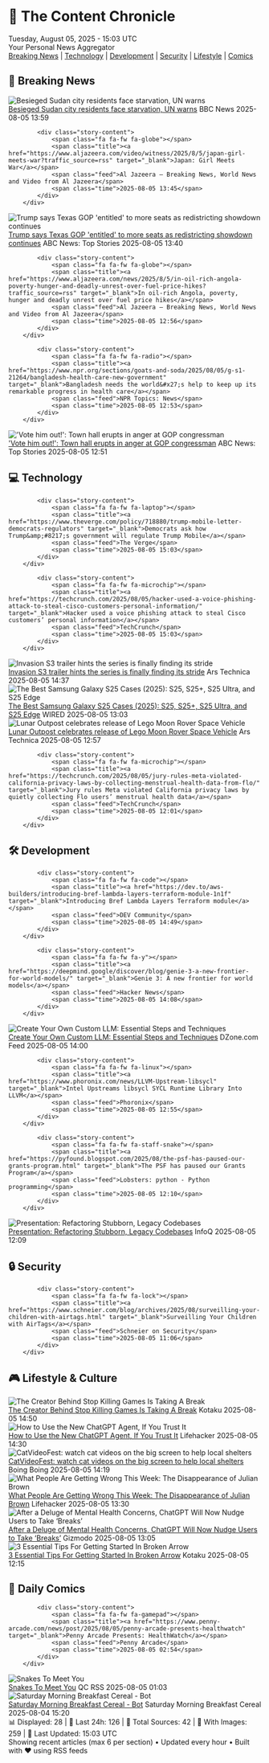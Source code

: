 <!-- Processing 54 RSS feeds at 2025-08-05 15:03:34 UTC -->
<!-- Processing: XKCD -->
<!-- Processing: Garfield -->
<!-- Processing: Dilbert -->
<!-- Processing: Girl Genius -->
<!-- Processing: Dinosaur Comics -->
<!-- Processing: BBC World News -->
<!-- Processing: CBC News -->
<!-- Error processing https://rss.cbc.ca/lineup/topstories.xml: The read operation timed out -->
<!-- Processing: Reuters World News -->
<!-- Processing: ABC News Breaking -->
<!-- Processing: Guardian World News -->
<!-- Processing: Sky News World -->
<!-- Processing: TechCrunch -->
<!-- Processing: The Verge -->
<!-- Processing: Ars Technica -->
<!-- Processing: O'Reilly Radar -->
<!-- Processing: WIRED -->
<!-- Processing: Hacker News -->
<!-- Processing: Dev.to -->
<!-- Processing: It's FOSS -->
<!-- Processing: OMG! Ubuntu -->
<!-- Processing: DistroWatch -->
<!-- Processing: Red Hat Blog -->
<!-- Processing: GitHub Blog -->
<!-- Processing: GitLab Blog -->
<!-- Processing: DZone -->
<!-- Processing: Martin Fowler -->
<!-- Processing: Coding Horror -->
<!-- Processing: The Pragmatic Engineer -->
<!-- Processing: Lifehacker -->
<!-- Processing: Kotaku -->
<!-- Processing: Boing Boing -->
<!-- Processing: Schneier on Security -->
<!-- Generated 12 new posts out of 32 feeds processed -->
<div class="newspaper-header">
    <h1 class="newspaper-title">📰 The Content Chronicle</h1>
    <div class="newspaper-date">Tuesday, August 05, 2025 - 15:03 UTC</div>
    <div class="newspaper-subtitle">Your Personal News Aggregator</div>
</div>

<div class="newspaper-nav">
    <a href="#breaking">Breaking News</a> |
    <a href="#tech">Technology</a> |
    <a href="#dev">Development</a> |
    <a href="#security">Security</a> |
    <a href="#lifestyle">Lifestyle</a> |
    <a href="#webcomics">Comics</a>
</div>

<div class="news-section breaking-news" id="breaking">
<h2 class="section-header">🚨 Breaking News</h2>
<div class="stories-container">
<div class="story">
            <img src="https://ichef.bbci.co.uk/ace/standard/240/cpsprodpb/dea8/live/9caf19e0-71f6-11f0-af20-030418be2ca5.jpg" alt="Besieged Sudan city residents face starvation, UN warns" class="story-image" loading="lazy" onerror="this.style.display='none'">
            <div class="story-content">
                <span class="fa fa-fw fa-earth-americas"></span>
                <span class="title"><a href="https://www.bbc.com/news/articles/c776njyl74po?at_medium=RSS&at_campaign=rss" target="_blank">Besieged Sudan city residents face starvation, UN warns</a></span>
                <span class="feed">BBC News</span>
                <span class="time">2025-08-05 13:59</span>
            </div>
        </div>
<div class="story">
            
            <div class="story-content">
                <span class="fa fa-fw fa-globe"></span>
                <span class="title"><a href="https://www.aljazeera.com/video/witness/2025/8/5/japan-girl-meets-war?traffic_source=rss" target="_blank">Japan: Girl Meets War</a></span>
                <span class="feed">Al Jazeera – Breaking News, World News and Video from Al Jazeera</span>
                <span class="time">2025-08-05 13:45</span>
            </div>
        </div>
<div class="story">
            <img src="https://s.abcnews.com/images/Politics/texas-capitol-01-gty-jef-250805_1754399119952_hpMain_4x3t_384.jpg" alt="Trump says Texas GOP &#x27;entitled&#x27; to more seats as redistricting showdown continues" class="story-image" loading="lazy" onerror="this.style.display='none'">
            <div class="story-content">
                <span class="fa fa-fw fa-tv"></span>
                <span class="title"><a href="https://abcnews.go.com/US/texas-redistricting-showdown-continues-trump-claims-gop-entitled/story?id=124371578" target="_blank">Trump says Texas GOP &#x27;entitled&#x27; to more seats as redistricting showdown continues</a></span>
                <span class="feed">ABC News: Top Stories</span>
                <span class="time">2025-08-05 13:40</span>
            </div>
        </div>
<div class="story">
            
            <div class="story-content">
                <span class="fa fa-fw fa-globe"></span>
                <span class="title"><a href="https://www.aljazeera.com/news/2025/8/5/in-oil-rich-angola-poverty-hunger-and-deadly-unrest-over-fuel-price-hikes?traffic_source=rss" target="_blank">In oil-rich Angola, poverty, hunger and deadly unrest over fuel price hikes</a></span>
                <span class="feed">Al Jazeera – Breaking News, World News and Video from Al Jazeera</span>
                <span class="time">2025-08-05 12:56</span>
            </div>
        </div>
<div class="story">
            
            <div class="story-content">
                <span class="fa fa-fw fa-radio"></span>
                <span class="title"><a href="https://www.npr.org/sections/goats-and-soda/2025/08/05/g-s1-21264/bangladesh-health-care-new-government" target="_blank">Bangladesh needs the world&#x27;s help to keep up its remarkable progress in health care</a></span>
                <span class="feed">NPR Topics: News</span>
                <span class="time">2025-08-05 12:53</span>
            </div>
        </div>
<div class="story">
            <img src="https://s.abcnews.com/images/Politics/mike-flood-town-hall_1754366930749_hpMain_4x3t_384.jpg" alt="&#x27;Vote him out!&#x27;: Town hall erupts in anger at GOP congressman" class="story-image" loading="lazy" onerror="this.style.display='none'">
            <div class="story-content">
                <span class="fa fa-fw fa-tv"></span>
                <span class="title"><a href="https://abcnews.go.com/Politics/vote-town-hall-erupts-anger-nebraska-gop-congressman/story?id=124365038" target="_blank">&#x27;Vote him out!&#x27;: Town hall erupts in anger at GOP congressman</a></span>
                <span class="feed">ABC News: Top Stories</span>
                <span class="time">2025-08-05 12:51</span>
            </div>
        </div>
</div>
</div>
<div class="news-section tech-news" id="tech">
<h2 class="section-header">💻 Technology</h2>
<div class="stories-container">
<div class="story">
            
            <div class="story-content">
                <span class="fa fa-fw fa-laptop"></span>
                <span class="title"><a href="https://www.theverge.com/policy/718880/trump-mobile-letter-democrats-regulators" target="_blank">Democrats ask how Trump&amp;#8217;s government will regulate Trump Mobile</a></span>
                <span class="feed">The Verge</span>
                <span class="time">2025-08-05 15:03</span>
            </div>
        </div>
<div class="story">
            
            <div class="story-content">
                <span class="fa fa-fw fa-microchip"></span>
                <span class="title"><a href="https://techcrunch.com/2025/08/05/hacker-used-a-voice-phishing-attack-to-steal-cisco-customers-personal-information/" target="_blank">Hacker used a voice phishing attack to steal Cisco customers’ personal information</a></span>
                <span class="feed">TechCrunch</span>
                <span class="time">2025-08-05 15:03</span>
            </div>
        </div>
<div class="story">
            <img src="https://cdn.arstechnica.net/wp-content/uploads/2025/08/invasion1-500x500-1754401082.jpg" alt="Invasion S3 trailer hints the series is finally finding its stride" class="story-image" loading="lazy" onerror="this.style.display='none'">
            <div class="story-content">
                <span class="fa fa-fw fa-cog"></span>
                <span class="title"><a href="https://arstechnica.com/culture/2025/08/invasion-s3-trailer-hints-the-series-is-finally-finding-its-stride/" target="_blank">Invasion S3 trailer hints the series is finally finding its stride</a></span>
                <span class="feed">Ars Technica</span>
                <span class="time">2025-08-05 14:37</span>
            </div>
        </div>
<div class="story">
            <img src="https://media.wired.com/photos/67a68b37a0442f1b7c790e45/master/pass/Galaxy-S25-cases-hero-shot-Reviewer-Photo-SOURCE-Julian-Chokkattu.jpg" alt="The Best Samsung Galaxy S25 Cases (2025): S25, S25+, S25 Ultra, and S25 Edge" class="story-image" loading="lazy" onerror="this.style.display='none'">
            <div class="story-content">
                <span class="fa fa-fw fa-bolt"></span>
                <span class="title"><a href="https://www.wired.com/gallery/best-samsung-galaxy-s25-cases-and-accessories/" target="_blank">The Best Samsung Galaxy S25 Cases (2025): S25, S25+, S25 Ultra, and S25 Edge</a></span>
                <span class="feed">WIRED</span>
                <span class="time">2025-08-05 13:03</span>
            </div>
        </div>
<div class="story">
            <img src="https://cdn.arstechnica.net/wp-content/uploads/2025/08/news-080225a-lg-500x500.jpg" alt="Lunar Outpost celebrates release of Lego Moon Rover Space Vehicle" class="story-image" loading="lazy" onerror="this.style.display='none'">
            <div class="story-content">
                <span class="fa fa-fw fa-cog"></span>
                <span class="title"><a href="https://arstechnica.com/space/2025/08/lunar-outpost-celebrates-release-of-lego-moon-rover-space-vehicle/" target="_blank">Lunar Outpost celebrates release of Lego Moon Rover Space Vehicle</a></span>
                <span class="feed">Ars Technica</span>
                <span class="time">2025-08-05 12:57</span>
            </div>
        </div>
<div class="story">
            
            <div class="story-content">
                <span class="fa fa-fw fa-microchip"></span>
                <span class="title"><a href="https://techcrunch.com/2025/08/05/jury-rules-meta-violated-california-privacy-laws-by-collecting-menstrual-health-data-from-flo/" target="_blank">Jury rules Meta violated California privacy laws by quietly collecting Flo users’ menstrual health data</a></span>
                <span class="feed">TechCrunch</span>
                <span class="time">2025-08-05 12:01</span>
            </div>
        </div>
</div>
</div>
<div class="news-section dev-news" id="dev">
<h2 class="section-header">🛠️ Development</h2>
<div class="stories-container">
<div class="story">
            
            <div class="story-content">
                <span class="fa fa-fw fa-code"></span>
                <span class="title"><a href="https://dev.to/aws-builders/introducing-bref-lambda-layers-terraform-module-1n1f" target="_blank">Introducing Bref Lambda Layers Terraform module</a></span>
                <span class="feed">DEV Community</span>
                <span class="time">2025-08-05 14:49</span>
            </div>
        </div>
<div class="story">
            
            <div class="story-content">
                <span class="fa fa-fw fa-y"></span>
                <span class="title"><a href="https://deepmind.google/discover/blog/genie-3-a-new-frontier-for-world-models/" target="_blank">Genie 3: A new frontier for world models</a></span>
                <span class="feed">Hacker News</span>
                <span class="time">2025-08-05 14:08</span>
            </div>
        </div>
<div class="story">
            <img src="https://dz2cdn1.dzone.com/thumbnail?fid=18544154&w=600" alt="Create Your Own Custom LLM: Essential Steps and Techniques" class="story-image" loading="lazy" onerror="this.style.display='none'">
            <div class="story-content">
                <span class="fa fa-fw fa-newspaper"></span>
                <span class="title"><a href="https://dzone.com/articles/creating-a-custom-llm-steps-and-techniques" target="_blank">Create Your Own Custom LLM: Essential Steps and Techniques</a></span>
                <span class="feed">DZone.com Feed</span>
                <span class="time">2025-08-05 14:00</span>
            </div>
        </div>
<div class="story">
            
            <div class="story-content">
                <span class="fa fa-fw fa-linux"></span>
                <span class="title"><a href="https://www.phoronix.com/news/LLVM-Upstream-libsycl" target="_blank">Intel Upstreams libsycl SYCL Runtime Library Into LLVM</a></span>
                <span class="feed">Phoronix</span>
                <span class="time">2025-08-05 12:55</span>
            </div>
        </div>
<div class="story">
            
            <div class="story-content">
                <span class="fa fa-fw fa-staff-snake"></span>
                <span class="title"><a href="https://pyfound.blogspot.com/2025/08/the-psf-has-paused-our-grants-program.html" target="_blank">The PSF has paused our Grants Program</a></span>
                <span class="feed">Lobsters: python - Python programming</span>
                <span class="time">2025-08-05 12:10</span>
            </div>
        </div>
<div class="story">
            <img src="https://res.infoq.com/presentations/refactoring-legacy-codebases/en/mediumimage/jake-zimmerman-getty-ritter-medium-1752753549991.jpg" alt="Presentation: Refactoring Stubborn, Legacy Codebases" class="story-image" loading="lazy" onerror="this.style.display='none'">
            <div class="story-content">
                <span class="fa fa-fw fa-info-circle"></span>
                <span class="title"><a href="https://www.infoq.com/presentations/refactoring-legacy-codebases/?utm_campaign=infoq_content&utm_source=infoq&utm_medium=feed&utm_term=global" target="_blank">Presentation: Refactoring Stubborn, Legacy Codebases</a></span>
                <span class="feed">InfoQ</span>
                <span class="time">2025-08-05 12:09</span>
            </div>
        </div>
</div>
</div>
<div class="news-section security-news" id="security">
<h2 class="section-header">🔒 Security</h2>
<div class="stories-container">
<div class="story">
            
            <div class="story-content">
                <span class="fa fa-fw fa-lock"></span>
                <span class="title"><a href="https://www.schneier.com/blog/archives/2025/08/surveilling-your-children-with-airtags.html" target="_blank">Surveilling Your Children with AirTags</a></span>
                <span class="feed">Schneier on Security</span>
                <span class="time">2025-08-05 11:06</span>
            </div>
        </div>
</div>
</div>
<div class="news-section lifestyle-news" id="lifestyle">
<h2 class="section-header">🎮 Lifestyle & Culture</h2>
<div class="stories-container">
<div class="story">
            <img src="https://kotaku.com/app/uploads/2025/08/morningcheck.jpg" alt="The Creator Behind Stop Killing Games Is Taking A Break" class="story-image" loading="lazy" onerror="this.style.display='none'">
            <div class="story-content">
                <span class="fa fa-fw fa-gamepad"></span>
                <span class="title"><a href="https://kotaku.com/stop-killing-games-break-switch-2-cart-size-ign-layoffs-pilotwings-music-2000614692" target="_blank">The Creator Behind Stop Killing Games Is Taking A Break</a></span>
                <span class="feed">Kotaku</span>
                <span class="time">2025-08-05 14:50</span>
            </div>
        </div>
<div class="story">
            <img src="https://lifehacker.com/imagery/articles/01K1X288VD5RDXB5XHFD6M81V6/hero-image.jpg" alt="How to Use the New ChatGPT Agent, If You Trust It" class="story-image" loading="lazy" onerror="this.style.display='none'">
            <div class="story-content">
                <span class="fa fa-fw fa-life-ring"></span>
                <span class="title"><a href="https://lifehacker.com/tech/how-to-use-chatgpt-agent?utm_medium=RSS" target="_blank">How to Use the New ChatGPT Agent, If You Trust It</a></span>
                <span class="feed">Lifehacker</span>
                <span class="time">2025-08-05 14:30</span>
            </div>
        </div>
<div class="story">
            <img src="https://i0.wp.com/boingboing.net/wp-content/uploads/2025/08/Image-Cat-Video-Fest-e1754403539897.jpg?fit=600%2C888&amp;quality=60&amp;ssl=1" alt="CatVideoFest: watch cat videos on the big screen to help local shelters" class="story-image" loading="lazy" onerror="this.style.display='none'">
            <div class="story-content">
                <span class="fa fa-fw fa-arrow-right"></span>
                <span class="title"><a href="https://boingboing.net/2025/08/05/catvideofest-watch-cat-videos-on-the-big-screen-to-help-local-shelters.html" target="_blank">CatVideoFest: watch cat videos on the big screen to help local shelters</a></span>
                <span class="feed">Boing Boing</span>
                <span class="time">2025-08-05 14:19</span>
            </div>
        </div>
<div class="story">
            <img src="https://lifehacker.com/imagery/articles/01K1VKECQQWDWP0C3PN2WAVSW5/hero-image.jpg" alt="What People Are Getting Wrong This Week: The Disappearance of Julian Brown" class="story-image" loading="lazy" onerror="this.style.display='none'">
            <div class="story-content">
                <span class="fa fa-fw fa-life-ring"></span>
                <span class="title"><a href="https://lifehacker.com/entertainment/what-people-are-getting-wrong-this-week-julian-brown-disappearance?utm_medium=RSS" target="_blank">What People Are Getting Wrong This Week: The Disappearance of Julian Brown</a></span>
                <span class="feed">Lifehacker</span>
                <span class="time">2025-08-05 13:30</span>
            </div>
        </div>
<div class="story">
            <img src="https://gizmodo.com/app/uploads/2024/08/chatgpt-iran-linked-election-influence-openai.jpg" alt="After a Deluge of Mental Health Concerns, ChatGPT Will Now Nudge Users to Take ‘Breaks’" class="story-image" loading="lazy" onerror="this.style.display='none'">
            <div class="story-content">
                <span class="fa fa-fw fa-computer"></span>
                <span class="title"><a href="https://gizmodo.com/after-a-deluge-of-mental-health-concerns-chatgpt-will-now-nudge-users-to-take-breaks-2000638820" target="_blank">After a Deluge of Mental Health Concerns, ChatGPT Will Now Nudge Users to Take ‘Breaks’</a></span>
                <span class="feed">Gizmodo</span>
                <span class="time">2025-08-05 13:05</span>
            </div>
        </div>
<div class="story">
            <img src="https://kotaku.com/app/uploads/2025/08/Broken-Arrow-Combined-Arms.jpg" alt="3 Essential Tips For Getting Started In Broken Arrow" class="story-image" loading="lazy" onerror="this.style.display='none'">
            <div class="story-content">
                <span class="fa fa-fw fa-gamepad"></span>
                <span class="title"><a href="https://kotaku.com/broken-arrow-tips-starter-deck-recon-infantry-2000614583" target="_blank">3 Essential Tips For Getting Started In Broken Arrow</a></span>
                <span class="feed">Kotaku</span>
                <span class="time">2025-08-05 12:15</span>
            </div>
        </div>
</div>
</div>
<div class="news-section webcomics-section" id="webcomics">
<h2 class="section-header">🎨 Daily Comics</h2>
<div class="stories-container">
<div class="story">
            
            <div class="story-content">
                <span class="fa fa-fw fa-gamepad"></span>
                <span class="title"><a href="https://www.penny-arcade.com/news/post/2025/08/05/penny-arcade-presents-healthwatch" target="_blank">Penny Arcade Presents: HealthWatch</a></span>
                <span class="feed">Penny Arcade</span>
                <span class="time">2025-08-05 02:54</span>
            </div>
        </div>
<div class="story">
            <img src="http://www.questionablecontent.net/comics/5628.png" alt="Snakes To Meet You" class="story-image" loading="lazy" onerror="this.style.display='none'">
            <div class="story-content">
                <span class="fa fa-fw fa-music"></span>
                <span class="title"><a href="http://questionablecontent.net/view.php?comic=5628" target="_blank">Snakes To Meet You</a></span>
                <span class="feed">QC RSS</span>
                <span class="time">2025-08-05 01:03</span>
            </div>
        </div>
<div class="story">
            <img src="https://www.smbc-comics.com/comics/1753766683-20250804.png" alt="Saturday Morning Breakfast Cereal - Bot" class="story-image" loading="lazy" onerror="this.style.display='none'">
            <div class="story-content">
                <span class="fa fa-fw fa-smile"></span>
                <span class="title"><a href="https://www.smbc-comics.com/comic/bot-2" target="_blank">Saturday Morning Breakfast Cereal - Bot</a></span>
                <span class="feed">Saturday Morning Breakfast Cereal</span>
                <span class="time">2025-08-04 15:20</span>
            </div>
        </div>
</div>
</div>

<div class="newspaper-footer">
    <div class="stats">
        📊 Displayed: 28 | 📅 Last 24h: 126 | 📡 Total Sources: 42 | 📸 With Images: 259 |
        🔄 Last Updated: 15:03 UTC
    </div>
    <div class="footer-note">
        Showing recent articles (max 6 per section) • Updated every hour • Built with ❤️ using RSS feeds
    </div>
</div>
